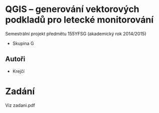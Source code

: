 # QGIS – generování vektorových podkladů pro letecké monitorování

Semestrální projekt předmětu 155YFSG (akademický rok 2014/2015)

* Skupina G

## Autoři

* Krejčí

# Zadání

Viz zadani.pdf
